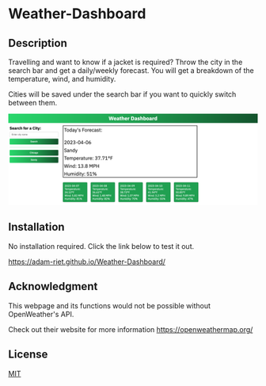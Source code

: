 # Weather-Dashboard

## Description
Travelling and want to know if a jacket is required? Throw the city in the search bar and get a daily/weekly forecast. You will get a breakdown of the temperature, wind, and humidity. 

Cities will be saved under the search bar if you want to quickly switch between them. 


![Alt text](https://github.com/Adam-Riet/Weather/blob/main/assets/images/Screenshot%202023-04-06%20at%201.29.56%20PM.png)


## Installation
No installation required. Click the link below to test it out. 

https://adam-riet.github.io/Weather-Dashboard/

## Acknowledgment
This webpage and its functions would not be possible without OpenWeather's API.

Check out their website for more information https://openweathermap.org/

## License
[MIT](https://choosealicense.com/licenses/mit/)